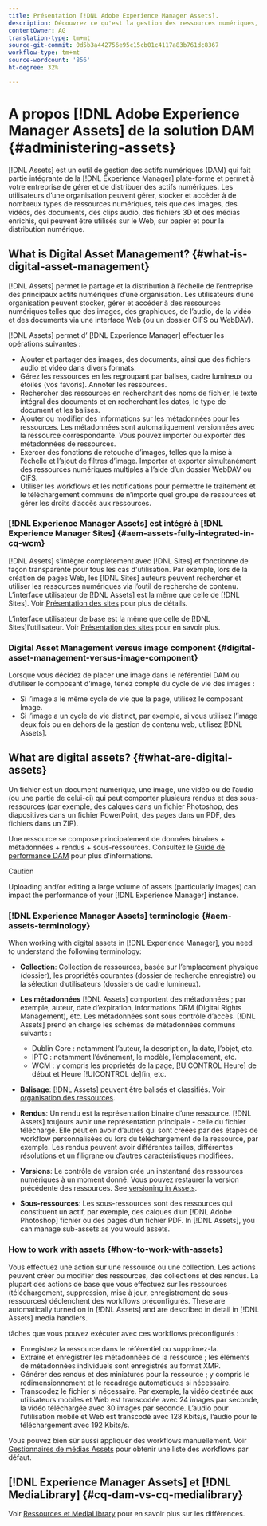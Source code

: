 ```yaml
---
title: Présentation [!DNL Adobe Experience Manager Assets].
description: Découvrez ce qu'est la gestion des ressources numériques, ses cas d'utilisation, [!DNL Adobe Experience Manager Asset] et l'offre.
contentOwner: AG
translation-type: tm+mt
source-git-commit: 0d5b3a442756e95c15cb01c4117a83b761dc8367
workflow-type: tm+mt
source-wordcount: '856'
ht-degree: 32%

---
```



# A propos [!DNL Adobe Experience Manager Assets] de la solution DAM {#administering-assets}

[!DNL Assets] est un outil de gestion des actifs numériques (DAM) qui fait partie intégrante de la [!DNL Experience Manager] plate-forme et permet à votre entreprise de gérer et de distribuer des actifs numériques. Les utilisateurs d’une organisation peuvent gérer, stocker et accéder à de nombreux types de ressources numériques, tels que des images, des vidéos, des documents, des clips audio, des fichiers 3D et des médias enrichis, qui peuvent être utilisés sur le Web, sur papier et pour la distribution numérique.

## What is Digital Asset Management? {#what-is-digital-asset-management}

[!DNL Assets] permet le partage et la distribution à l’échelle de l’entreprise des principaux actifs numériques d’une organisation. Les utilisateurs d’une organisation peuvent stocker, gérer et accéder à des ressources numériques telles que des images, des graphiques, de l’audio, de la vidéo et des documents via une interface Web (ou un dossier CIFS ou WebDAV).

[!DNL Assets] permet d’ [!DNL Experience Manager] effectuer les opérations suivantes :

* Ajouter et partager des images, des documents, ainsi que des fichiers audio et vidéo dans divers formats.
* Gérez les ressources en les regroupant par balises, cadre lumineux ou étoiles (vos favoris). Annoter les ressources.
* Rechercher des ressources en recherchant des noms de fichier, le texte intégral des documents et en recherchant les dates, le type de document et les balises.
* Ajouter ou modifier des informations sur les métadonnées pour les ressources. Les métadonnées sont automatiquement versionnées avec la ressource correspondante. Vous pouvez importer ou exporter des métadonnées de ressources.
* Exercer des fonctions de retouche d’images, telles que la mise à l’échelle et l’ajout de filtres d’image. Importer et exporter simultanément des ressources numériques multiples à l’aide d’un dossier WebDAV ou CIFS.
* Utiliser les workflows et les notifications pour permettre le traitement et le téléchargement communs de n’importe quel groupe de ressources et gérer les droits d’accès aux ressources.

### [!DNL Experience Manager Assets] est intégré à [!DNL Experience Manager Sites] {#aem-assets-fully-integrated-in-cq-wcm}

[!DNL Assets] s&#39;intègre complètement avec [!DNL Sites] et fonctionne de façon transparente pour tous les cas d&#39;utilisation. Par exemple, lors de la création de pages Web, les [!DNL Sites] auteurs peuvent rechercher et utiliser les ressources numériques via l’outil de recherche de contenu. L’interface utilisateur de [!DNL Assets] est la même que celle de [!DNL Sites]. Voir [Présentation des sites](/help/sites-authoring/page-authoring.md) pour plus de détails.

L’interface utilisateur de base est la même que celle de [!DNL Sites]l’utilisateur. Voir [Présentation des sites](/help/sites-authoring/page-authoring.md) pour en savoir plus.

### Digital Asset Management versus image component {#digital-asset-management-versus-image-component}

Lorsque vous décidez de placer une image dans le référentiel DAM ou d’utiliser le composant d’image, tenez compte du cycle de vie des images :

* Si l’image a le même cycle de vie que la page, utilisez le composant Image.
* Si l’image a un cycle de vie distinct, par exemple, si vous utilisez l’image deux fois ou en dehors de la gestion de contenu web, utilisez [!DNL Assets].

## What are digital assets? {#what-are-digital-assets}

Un fichier est un document numérique, une image, une vidéo ou de l’audio (ou une partie de celui-ci) qui peut comporter plusieurs rendus et des sous-ressources (par exemple, des calques dans un fichier Photoshop, des diapositives dans un fichier PowerPoint, des pages dans un PDF, des fichiers dans un ZIP).

Une ressource se compose principalement de données binaires + métadonnées + rendus + sous-ressources. Consultez le [Guide de performance DAM](/help/sites-deploying/assets-performance-sizing.md) pour plus d’informations.

>[!CAUTION]
>
>Uploading and/or editing a large volume of assets (particularly images) can impact the performance of your [!DNL Experience Manager] instance.

### [!DNL Experience Manager Assets] terminologie {#aem-assets-terminology}

When working with digital assets in [!DNL Experience Manager], you need to understand the following terminology:

* **Collection**: Collection de ressources, basée sur l’emplacement physique (dossier), les propriétés courantes (dossier de recherche enregistré) ou la sélection d’utilisateurs (dossiers de cadre lumineux).

* **Les métadonnées** [!DNL Assets] comportent des métadonnées ; par exemple, auteur, date d’expiration, informations DRM (Digital Rights Management), etc. Les métadonnées sont sous contrôle d’accès. [!DNL Assets] prend en charge les schémas de métadonnées communs suivants :

   * Dublin Core : notamment l’auteur, la description, la date, l’objet, etc.
   * IPTC : notamment l’événement, le modèle, l’emplacement, etc.
   * WCM : y compris les propriétés de la page, [!UICONTROL Heure] de début et Heure [!UICONTROL de]fin, etc.

* **Balisage**: [!DNL Assets] peuvent être balisés et classifiés. Voir [organisation des ressources](/help/assets/organize-assets.md).

* **Rendus**: Un rendu est la représentation binaire d’une ressource. [!DNL Assets] toujours avoir une représentation principale - celle du fichier téléchargé. Elle peut en avoir d’autres qui sont créées par des étapes de workflow personnalisées ou lors du téléchargement de la ressource, par exemple. Les rendus peuvent avoir différentes tailles, différentes résolutions et un filigrane ou d’autres caractéristiques modifiées.

* **Versions**: Le contrôle de version crée un instantané des ressources numériques à un moment donné. Vous pouvez restaurer la version précédente des ressources. See [versioning in Assets](managing-assets-touch-ui.md#asset-versioning).

* **Sous-ressources**: Les sous-ressources sont des ressources qui constituent un actif, par exemple, des calques d’un [!DNL Adobe Photoshop] fichier ou des pages d’un fichier PDF. In [!DNL Assets], you can manage sub-assets as you would assets.

### How to work with assets {#how-to-work-with-assets}

Vous effectuez une action sur une ressource ou une collection. Les actions peuvent créer ou modifier des ressources, des collections et des rendus. La plupart des actions de base que vous effectuez sur les ressources (téléchargement, suppression, mise à jour, enregistrement de sous-ressources) déclenchent des workflows préconfigurés. These are automatically turned on in [!DNL Assets] and are described in detail in [!DNL Assets] media handlers.

tâches que vous pouvez exécuter avec ces workflows préconfigurés :

* Enregistrez la ressource dans le référentiel ou supprimez-la.
* Extraire et enregistrer les métadonnées de la ressource ; les éléments de métadonnées individuels sont enregistrés au format XMP.
* Générer des rendus et des miniatures pour la ressource ; y compris le redimensionnement et le recadrage automatiques si nécessaire.
* Transcodez le fichier si nécessaire. Par exemple, la vidéo destinée aux utilisateurs mobiles et Web est transcodée avec 24 images par seconde, la vidéo téléchargée avec 30 images par seconde. L’audio pour l’utilisation mobile et Web est transcodé avec 128 Kbits/s, l’audio pour le téléchargement avec 192 Kbits/s.

Vous pouvez bien sûr aussi appliquer des workflows manuellement. Voir [Gestionnaires de médias Assets](/help/assets/media-handlers.md) pour obtenir une liste des workflows par défaut.

## [!DNL Experience Manager Assets] et [!DNL MediaLibrary] {#cq-dam-vs-cq-medialibrary}

Voir [Ressources et MediaLibrary](/help/assets/medialibrary.md) pour en savoir plus sur les différences.
